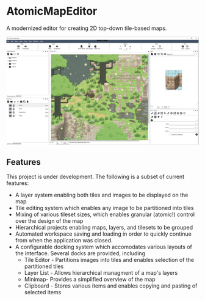 # AtomicMapEditor
A modernized editor for creating 2D top-down tile-based maps. 

![Desktop Application Sample](/img/sample1.png)

## Features
This project is under development. The following is a subset of current features:
- A layer system enabling both tiles and images to be displayed on the map
- Tile editing system which enables any image to be partitioned into tiles
- Mixing of various tileset sizes, which enables granular (atomic!) control over the design of the map
- Hierarchical projects enabling maps, layers, and tilesets to be grouped
- Automated workspace saving and loading in order to quickly continue from when the application was closed.
- A configurable docking system which accomodates various layouts of the interface. Several docks are provided, including
    - Tile Editor - Partitions images into tiles and enables selection of the partitioned tiles
    - Layer List - Allows hierarchical managment of a map's layers
    - Minimap- Provides a simplified overview of the map
    - Clipboard - Stores various items and enables copying and pasting of selected items


